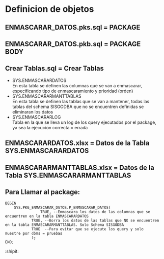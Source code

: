 # Definicion de objetos  
  
## ENMASCARAR_DATOS.pks.sql 	= PACKAGE  
## ENMASCARAR_DATOS.pkb.sql 	= PACKAGE BODY  
  
## Crear Tablas.sql 			= Crear Tablas  
- SYS.ENMASCARARDATOS  
 En esta tabla se definen las columnas que se van a enmascarar, especificando tipo de enmascaramiento y prioridad (orden)  
- SYS.ENMASCARARMANTTABLAS  
 En esta tabla se definen las tablas que se van a mantener, todas las tablas del schema SISGODBA que no se encuentren definidas se eliminaran los datos  
- SYS.ENMASCARARLOG  
 Tabla en la que se lleva un log de los query ejecutados por el package, ya sea la ejecucion correcta o errada  
  
## ENMASCARARDATOS.xlsx		= Datos de la Tabla SYS.ENMASCARARDATOS  
## ENMASCARARMANTTABLAS.xlsx 	= Datos de la Tabla SYS.ENMASCARARMANTTABLAS  
  
## Para Llamar al package:  
  
    BEGIN  
    	SYS.PKG_ENMASCARAR_DATOS.P_ENMASCARAR_DATOS(
	    	    	TRUE, --Enmascara los datos de las columnas que se encuentren en la tabla ENMASCARARDATOS
    	    	TRUE, --Borra los datos de las tablas que NO se encuentren en la tabla ENMASCARARMANTTABLAS. Solo Schema SISGODBA
    	    	TRUE  --Para evitar que se ejecute los query y solo muestre por dbms = pruebas
    	    	);  
    END;  

:shipit: